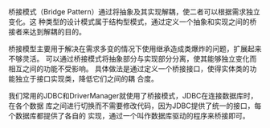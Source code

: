 桥接模式（Bridge Pattern）通过将抽象及其实现解耦，使二者可以根据需求独立变化。这
种类型的设计模式属于结构型模式，通过定义一个抽象和实现之间的桥接者来达到解耦的目的。

桥接模型主要用于解决在需求多变的情况下使用继承造成类爆炸的问题，扩展起来不够灵活。
可以通过桥接模式将抽象部分与实现部分分离，使其能够独立变化而相互之间的功能不受影响。
具体做法是通过定义一个桥接接口，使得实体类的功能独立于接口实现类，降低它们之间的耦
合度。

我们常用的JDBC和DriverManager就使用了桥接模式，JDBC在连接数据库时，在各个数据
库之间进行切换而不需要修改代码，因为JDBC提供了统一的接口，每个数据库都提供了各自的
实现，通过一个叫作数据库驱动的程序来桥接即可。